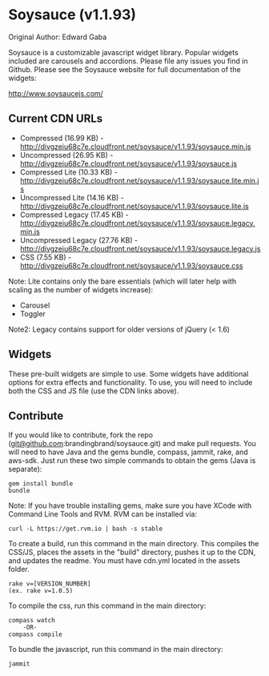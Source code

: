 # Soysauce (v1.1.93)
Original Author: Edward Gaba

Soysauce is a customizable javascript widget library. Popular widgets included are carousels and accordions. Please file any issues you find in Github. Please see the Soysauce website for full documentation of the widgets:

http://www.soysaucejs.com/

## Current CDN URLs
* Compressed (16.99 KB) - http://divgzeiu68c7e.cloudfront.net/soysauce/v1.1.93/soysauce.min.js
* Uncompressed (26.95 KB) - http://divgzeiu68c7e.cloudfront.net/soysauce/v1.1.93/soysauce.js
* Compressed Lite (10.33 KB) - http://divgzeiu68c7e.cloudfront.net/soysauce/v1.1.93/soysauce.lite.min.js
* Uncompressed Lite (14.16 KB) - http://divgzeiu68c7e.cloudfront.net/soysauce/v1.1.93/soysauce.lite.js
* Compressed Legacy (17.45 KB) - http://divgzeiu68c7e.cloudfront.net/soysauce/v1.1.93/soysauce.legacy.min.js
* Uncompressed Legacy (27.76 KB) - http://divgzeiu68c7e.cloudfront.net/soysauce/v1.1.93/soysauce.legacy.js
* CSS (7.55 KB) - http://divgzeiu68c7e.cloudfront.net/soysauce/v1.1.93/soysauce.css

Note: Lite contains only the bare essentials (which will later help with scaling as the number of widgets increase):
* Carousel
* Toggler

Note2: Legacy contains support for older versions of jQuery (< 1.6)

## Widgets
These pre-built widgets are simple to use. Some widgets have additional options for extra effects and functionality. To use, you will need to include both the CSS and JS file (use the CDN links above).

## Contribute
If you would like to contribute, fork the repo (git@github.com:brandingbrand/soysauce.git) and make pull requests. You will need to have Java and the gems bundle, compass, jammit, rake, and aws-sdk. Just run these two simple commands to obtain the gems (Java is separate):

	gem install bundle
	bundle

Note: If you have trouble installing gems, make sure you have XCode with Command Line Tools and RVM. RVM can be installed via:

	curl -L https://get.rvm.io | bash -s stable

To create a build, run this command in the main directory. This compiles the CSS/JS, places the assets in the "build" directory, pushes it up to the CDN, and updates the readme. You must have cdn.yml located in the assets folder.

	rake v=[VERSION_NUMBER]
	(ex. rake v=1.0.5)

To compile the css, run this command in the main directory:

	compass watch
		-OR-
	compass compile

To bundle the javascript, run this command in the main directory:

	jammit
